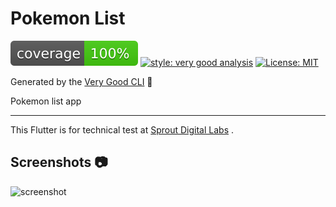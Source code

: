 # Pokemon List

![coverage][coverage_badge] [![style: very good analysis][very_good_analysis_badge]][very_good_analysis_link] [![License: MIT][license_badge]][license_link]

Generated by the [Very Good CLI][very_good_cli_link] 🤖

Pokemon list app

---

This Flutter is for technical test at [Sprout Digital Labs][sprout_homepage] .

## Screenshots 📷

![screenshot][ssgif]

[coverage_badge]: coverage_badge.svg

[license_badge]: https://img.shields.io/badge/license-MIT-blue.svg

[license_link]: https://opensource.org/licenses/MIT

[very_good_analysis_badge]: https://img.shields.io/badge/style-very_good_analysis-B22C89.svg

[very_good_analysis_link]: https://pub.dev/packages/very_good_analysis

[very_good_cli_link]: https://github.com/VeryGoodOpenSource/very_good_cli

[sprout_homepage]: https://sprout.co.id

[ssgif]: ss.gif
